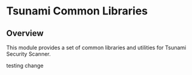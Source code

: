 # Tsunami Common Libraries

## Overview

This module provides a set of common libraries and utilities for Tsunami
Security Scanner.

testing change
